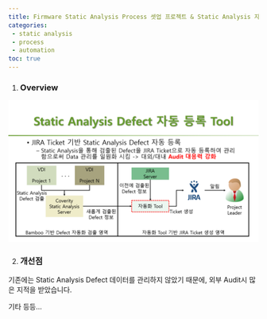 ```yaml
---
title: Firmware Static Analysis Process 셋업 프로젝트 & Static Analysis 자동화 In-House Tool 개발 프로젝트
categories: 
 - static analysis
 - process
 - automation
toc: true
---
```




1. ### Overview

![GitHub Logo](/assets/img/SK_Hynix_History_4/overview.PNG)

2. ### 개선점

기존에는 Static Analysis Defect 데이터를 관리하지 않았기 때문에, 외부 Audit시 많은 지적을 받았습니다.

기타 등등...